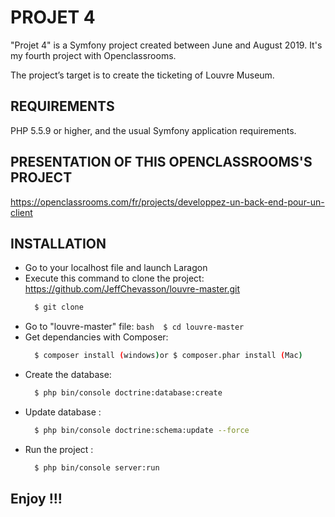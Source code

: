 PROJET 4
========

"Projet 4" is a Symfony project created between June and August 2019. It's my fourth project with Openclassrooms.

The project’s target is to create the ticketing of Louvre Museum.

REQUIREMENTS
------------

PHP 5.5.9 or higher,
and the usual Symfony application requirements.

PRESENTATION OF THIS OPENCLASSROOMS'S PROJECT
---------------------------------------------


https://openclassrooms.com/fr/projects/developpez-un-back-end-pour-un-client


INSTALLATION
------------


* Go to your localhost file and launch Laragon
* Execute this command to clone the project: https://github.com/JeffChevasson/louvre-master.git
  ```bash 
    $ git clone 
  ```
 * Go to "louvre-master" file:
       ```bash 
        $ cd louvre-master
       ```
* Get dependancies with Composer: 
  ```bash
    $ composer install (windows)or $ composer.phar install (Mac)
  ```
* Create the database: 
  ```bash
    $ php bin/console doctrine:database:create
  ```
* Update database : 
  ```bash
    $ php bin/console doctrine:schema:update --force
  ```
* Run the project : 
  ```bash
    $ php bin/console server:run
  ```

Enjoy !!!
---------
